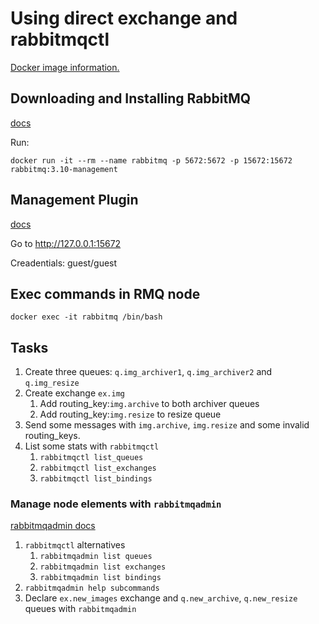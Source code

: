 # Using direct exchange and rabbitmqctl

[Docker image information.](https://hub.docker.com/_/rabbitmq/)

## Downloading and Installing RabbitMQ
[docs](https://www.rabbitmq.com/download.html)

Run:
```
docker run -it --rm --name rabbitmq -p 5672:5672 -p 15672:15672 rabbitmq:3.10-management
```

## Management Plugin
[docs](https://www.rabbitmq.com/management.html)

Go to http://127.0.0.1:15672

Creadentials: guest/guest

## Exec commands in RMQ node
```
docker exec -it rabbitmq /bin/bash
```

## Tasks

1. Create three queues: `q.img_archiver1`, `q.img_archiver2` and `q.img_resize`
1. Create exchange `ex.img`
   1. Add routing_key:`img.archive` to both archiver queues
   1. Add routing_key:`img.resize` to resize queue
1. Send some messages with `img.archive`, `img.resize` and some invalid routing_keys.
1. List some stats with `rabbitmqctl`
   1. `rabbitmqctl list_queues`
   1. `rabbitmqctl list_exchanges`
   1. `rabbitmqctl list_bindings`

### Manage node elements with `rabbitmqadmin`
[rabbitmqadmin docs](https://www.rabbitmq.com/management-cli.html)

1. `rabbitmqctl` alternatives
   1. `rabbitmqadmin list queues`
   1. `rabbitmqadmin list exchanges`
   1. `rabbitmqadmin list bindings`
1. `rabbitmqadmin help subcommands`
1. Declare `ex.new_images` exchange and `q.new_archive`, `q.new_resize` queues with `rabbitmqadmin`
